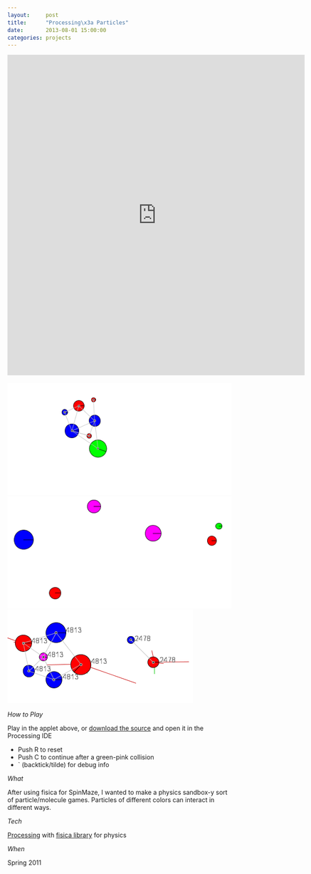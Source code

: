 ```yaml
---
layout:     post
title:      "Processing\x3a Particles"
date:       2013-08-01 15:00:00
categories: projects
---
```


<iframe width="668" height="720" scrolling="no" frameborder="0" src="http://www.openprocessing.org/sketch/46413/embed/?width=640&height=640&border=true"></iframe>

[![Molecule formed][thumb1]][img1] [![Initial state][thumb2]][img2] [![Debug mode][thumb3]][img3]

*How to Play*

Play in the applet above, or [download the source][src] and open it in the
Processing IDE

* Push R to reset
* Push C to continue after a green-pink collision
* ` (backtick/tilde) for debug info

*What*

After using fisica for SpinMaze, I wanted to make a physics sandbox-y sort of
particle/molecule games. Particles of different colors can interact in
different ways.

*Tech*

[Processing][proc] with [fisica library][fisica] for physics

*When*

Spring 2011


[thumb1]: /assets/images/particles/1_thumb.png "Molecule formed"
[thumb2]: /assets/images/particles/2_thumb.png "Initial state"
[thumb3]: /assets/images/particles/3_thumb.png "Debug mode"
[img1]: /assets/images/particles/molecule_formed.png
[img2]: /assets/images/particles/initial_state.png
[img3]: /assets/images/particles/debug_mode.png
[src]: /assets/projects/particles/particles.zip
[proc]: http://processing.org/
[fisica]: http://www.ricardmarxer.com/fisica/
